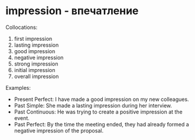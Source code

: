 # impression - впечатление

Collocations:

1. first impression
2. lasting impression
3. good impression
4. negative impression
5. strong impression
6. initial impression
7. overall impression

Examples:

- Present Perfect: I have made a good impression on my new colleagues.
- Past Simple: She made a lasting impression during her interview.
- Past Continuous: He was trying to create a positive impression at the event.
- Past Perfect: By the time the meeting ended, they had already formed a negative impression of the proposal.
